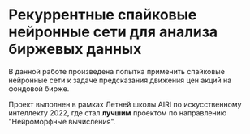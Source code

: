 # Рекуррентные спайковые нейронные сети для анализа биржевых данных

В данной работе произведена попытка применить спайковые нейронные сети к задаче предсказания движения цен акций на фондовой бирже.

Проект выполнен в рамках Летней школы AIRI по искусственному интеллекту 2022, где стал **лучшим** проектом по направлению "Нейроморфные вычисления".
